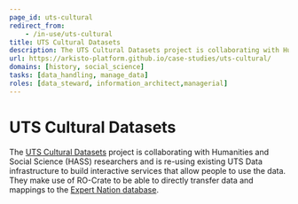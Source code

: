```yaml
---
page_id: uts-cultural
redirect_from:
    - /in-use/uts-cultural
title: UTS Cultural Datasets
description: The UTS Cultural Datasets project is collaborating with Humanities and Social Science (HASS) researchers and is re-using existing UTS Data infrastructure to build interactive services that allow people to use the data. 
url: https://arkisto-platform.github.io/case-studies/uts-cultural/
domains: [history, social_science]
tasks: [data_handling, manage_data]
roles: [data_steward, information_architect,managerial]
---
```



# UTS Cultural Datasets

The [UTS Cultural Datasets](https://arkisto-platform.github.io/case-studies/uts-cultural/) project is collaborating with Humanities and Social Science (HASS) researchers and is re-using existing UTS Data infrastructure to build interactive services that allow people to use the data. They make use of RO-Crate to be able to directly transfer data and mappings to the [Expert Nation database](https://expertnation.org/).
